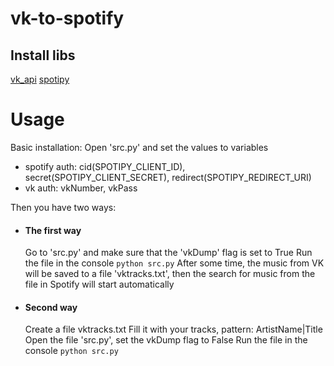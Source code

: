 # vk-to-spotify

## Install libs
[vk_api](https://github.com/python273/vk_api)
[spotipy](https://spotipy.readthedocs.io/en/2.13.0/)

# Usage
Basic installation:
Open 'src.py' and set the values to variables
- spotify auth: cid(SPOTIPY_CLIENT_ID), secret(SPOTIPY_CLIENT_SECRET), redirect(SPOTIPY_REDIRECT_URI)
- vk auth: vkNumber, vkPass

Then you have two ways:
- #### The first way
	Go to 'src.py' and make sure that the 'vkDump' flag is set to True
	Run the file in the console ```python src.py```
	After some time, the music from VK will be saved to a file 'vktracks.txt', then the search for music from the file in Spotify will start automatically
- #### Second way
	Create a file vktracks.txt
	Fill it with your tracks, pattern: ArtistName|Title
	Open the file 'src.py', set the vkDump flag to False
	Run the file in the console ```python src.py```
  
